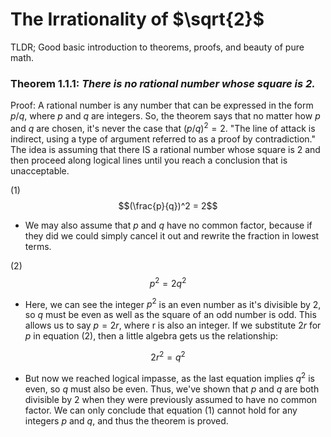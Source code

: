 # The Irrationality of $\sqrt{2}$

TLDR; Good basic introduction to theorems, proofs, and beauty of pure math.

### Theorem 1.1.1: *There is no rational number whose square is 2.*

Proof: A rational number is any number that can be expressed in the form $p/q$, where $p$ and $q$ are integers. So, the theorem says that no matter how $p$ and $q$ are chosen, it's never the case that $(p/q)^2=2$. "The line of attack is indirect, using a type of argument referred to as a proof by contradiction." The idea is assuming that there IS a rational number whose square is 2 and then proceed along logical lines until you reach a conclusion that is unacceptable.

(1) $$(\frac{p}{q})^2 = 2$$
* We may also assume that $p$ and $q$ have no common factor, because if they did we could simply cancel it out and rewrite the fraction in lowest terms.

(2) $$p^2 = 2q^2$$
* Here, we can see the integer $p^2$ is an even number as it's divisible by 2, so $q$ must be even as well as the square of an odd number is odd. This allows us to say $p = 2r$, where r is also an integer. If we substitute $2r$ for $p$ in equation (2), then a little algebra gets us the relationship: 

$$2r^2 = q^2$$

* But now we reached logical impasse, as the last equation implies $q^2$ is even, so $q$ must also be even. Thus, we've shown that $p$ and $q$ are both divisible by 2 when they were previously assumed to have no common factor. We can only conclude that equation (1) cannot hold for any integers $p$ and $q$, and thus the theorem is proved.

